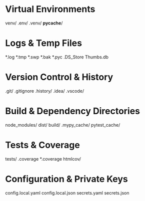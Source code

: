 # Virtual Environments
venv/
.env/
.venv/
__pycache__/

# Logs & Temp Files
*.log
*.tmp
*.swp
*.bak
*.pyc
.DS_Store
Thumbs.db

# Version Control & History
.git/
.gitignore
.history/
.idea/
.vscode/

# Build & Dependency Directories
node_modules/
dist/
build/
.mypy_cache/
pytest_cache/

# Tests & Coverage
tests/
.coverage
*.coverage
htmlcov/

# Configuration & Private Keys
config.local.yaml
config.local.json
secrets.yaml
secrets.json
